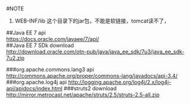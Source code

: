 #NOTE
1. WEB-INF/lib 这个目录下的jar包，不能是软链接，tomcat读不了，  

##Java EE 7 api  
https://docs.oracle.com/javaee/7/api/  
##Java EE 7 SDk download  
http://download.oracle.com/otn-pub/java/java_ee_sdk/7u3/java_ee_sdk-7u2.zip  

###org.apache.commons.lang3 api  
http://commons.apache.org/proper/commons-lang/javadocs/api-3.4/  
###org.apache.log4j api
http://logging.apache.org/log4j/2.x/log4j-api/apidocs/index.html
###struts2 download  
http://mirror.metrocast.net/apache/struts/2.5/struts-2.5-all.zip  
